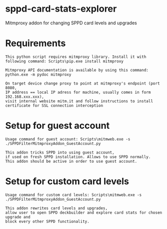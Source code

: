 # sppd-card-stats-explorer
 Mitmproxy addon for changing SPPD card levels and upgrades

# Requirements 
```
This python script requires mitmproxy library. Install it with following command: Scripts\pip.exe install mitmproxy

Mitmproxy API documentation is available by using this command: python.exe -m pydoc mitmproxy

On target device change proxy to point at mitmproxy's endpoint (port 8080,
IP address == local IP adress for machine, usually comes in form 192.168.xxx.xxx),
visit internal website mitm.it and follow instructions to install certificate for SSL connection interception
```

# Setup for guest account
```
Usage command for guest account: Scripts\mitmweb.exe -s ./SPPDFilterMitmproxyAddon_GuestAccount.py

This addon tricks SPPD into using guest account,
if used on fresh SPPD installation. Allows to use SPPD normally.
This addon should be active in order to use guest account.
```

# Setup for custom card levels
```
Usage command for custom card levels: Scripts\mitmweb.exe -s ./SPPDFilterMitmproxyAddon_GuestAccount.py

This addon rewrites card levels and upgrades, 
allow user to open SPPD deckbuilder and explore card stats for chosen upgrade and
block every other SPPD functionality. 
```
